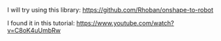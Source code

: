 I will try using this library:
https://github.com/Rhoban/onshape-to-robot

I found it in this tutorial:
https://www.youtube.com/watch?v=C8oK4uUmbRw 